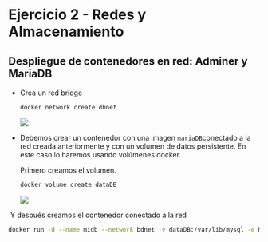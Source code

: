 # Ejercicio 2 - Redes y Almacenamiento

## Despliegue de contenedores en red: Adminer y MariaDB

* Crea un red bridge 

  ```bash
  docker network create dbnet
  ```

  ![](C:\Users\aprei\OneDrive\Documentos\TAREA_DOCKER\Ejercicio_02\capturas\cap01.png)

* Debemos crear un contenedor con una imagen `mariaDB`conectado a la red creada anteriormente y con un volumen de datos persistente. En este caso lo haremos usando volúmenes docker.

  Primero creamos el volumen.

  ```bash
  docker volume create dataDB
  ```

  ![](C:\Users\aprei\OneDrive\Documentos\TAREA_DOCKER\Ejercicio_02\capturas\cap02.png)

​	Y después creamos el contenedor conectado a la red

```bash
docker run -d --name midb --network bdnet -v dataDB:/var/lib/mysql -e MYSQL_ROOT_PASSWORD=root mariadb
```

​	

```

```

